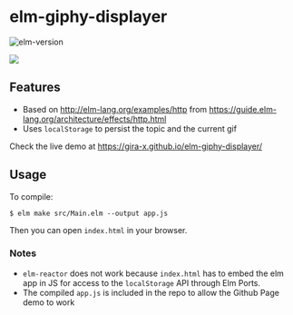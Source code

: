 # elm-giphy-displayer

![elm-version](https://img.shields.io/badge/Elm-0.18.0-green.svg)

![](https://github.com/Gira-X/elm-giphy-displayer/raw/master/screenshots/1.png)

## Features

* Based on http://elm-lang.org/examples/http from https://guide.elm-lang.org/architecture/effects/http.html
* Uses `localStorage` to persist the topic and the current gif

Check the live demo at https://gira-x.github.io/elm-giphy-displayer/

## Usage

To compile:

```shell
$ elm make src/Main.elm --output app.js
```

Then you can open `index.html` in your browser.

### Notes

* `elm-reactor` does not work because `index.html` has to embed the elm app in JS for access to the `localStorage` API through Elm Ports.
* The compiled `app.js` is included in the repo to allow the Github Page demo to work
